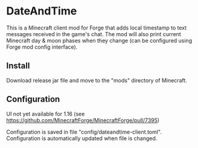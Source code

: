 # DateAndTime

This is a Minecraft client mod for Forge that adds local timestamp to text messages received in the game's chat.
The mod will also print current Minecraft day & moon phases when they change (can be configured using Forge mod config interface).

## Install
Download release jar file and move to the "mods" directory of Minecraft.

## Configuration

UI not yet available for 1.16 (see https://github.com/MinecraftForge/MinecraftForge/pull/7395)

Configuration is saved in file "config/dateandtime-client.toml".
Configuration is automatically updated when file is changed.


